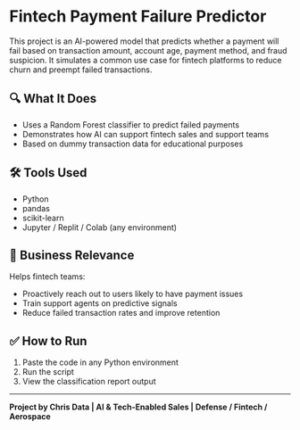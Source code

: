 # Fintech Payment Failure Predictor

This project is an AI-powered model that predicts whether a payment will fail based on transaction amount, account age, payment method, and fraud suspicion. It simulates a common use case for fintech platforms to reduce churn and preempt failed transactions.

## 🔍 What It Does
- Uses a Random Forest classifier to predict failed payments
- Demonstrates how AI can support fintech sales and support teams
- Based on dummy transaction data for educational purposes

## 🛠 Tools Used
- Python
- pandas
- scikit-learn
- Jupyter / Replit / Colab (any environment)

## 💼 Business Relevance
Helps fintech teams:
- Proactively reach out to users likely to have payment issues
- Train support agents on predictive signals
- Reduce failed transaction rates and improve retention

## ✅ How to Run
1. Paste the code in any Python environment
2. Run the script
3. View the classification report output

---

**Project by Chris Data | AI & Tech-Enabled Sales | Defense / Fintech / Aerospace**
